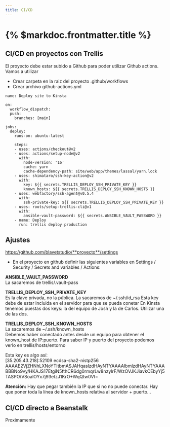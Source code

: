 ```yaml
---
title: CI/CD
---
```


# {% $markdoc.frontmatter.title %}

## CI/CD en proyectos con Trellis

El proyecto debe estar subido a Github para poder utilizar Github actions. Vamos a utilizar 

- Crear carpeta en la raiz del proyecto .github/workflows  
- Crear archivo github-actions.yml

```
name: Deploy site to Kinsta

on:
  workflow_dispatch:
  push:
    branches: [main]

jobs:
  deploy:
    runs-on: ubuntu-latest

    steps:
    - uses: actions/checkout@v2
    - uses: actions/setup-node@v2
      with:
        node-version: '16'
        cache: yarn
        cache-dependency-path: site/web/app/themes/lassal/yarn.lock
    - uses: shimataro/ssh-key-action@v2
      with:
        key: ${{ secrets.TRELLIS_DEPLOY_SSH_PRIVATE_KEY }}
        known_hosts: ${{ secrets.TRELLIS_DEPLOY_SSH_KNOWN_HOSTS }}
    - uses: webfactory/ssh-agent@v0.5.4
      with:
        ssh-private-key: ${{ secrets.TRELLIS_DEPLOY_SSH_PRIVATE_KEY }}
    - uses: roots/setup-trellis-cli@v1
      with:
        ansible-vault-password: ${{ secrets.ANSIBLE_VAULT_PASSWORD }}
    - name: Deploy
      run: trellis deploy production

```

## Ajustes

https://github.com/blavetstudio/**proyecto**/settings

- En el proyecto en github definir las siguientes variables en Settings / Security / Secrets and variables / Actions:

**ANSIBLE_VAULT_PASSWORD**  
La sacaremos de trellis/.vault-pass

**TRELLIS_DEPLOY_SSH_PRIVATE_KEY**  
Es la clave privada, no la pública. La sacaremos de ~/.ssh/id_rsa
Esta key debe de estar incluida en el servidor para que se pueda conetar
En Kinsta tenemos puestas dos keys: la del equipo de Josh y la de Carlos. Utilizar una de las dos.

**TRELLIS_DEPLOY_SSH_KNOWN_HOSTS**  
La sacaremos de ~/.ssh/known_hosts  
Debemos haber conectado antes desde un equipo para obtener el known_host de IP:puerto. Para saber IP y puerto del proyecto podemos verlo en trellis/hosts/entorno

Esta key es algo así:  
[35.205.43.218]:52109 ecdsa-sha2-nistp256 AAAAE2VjZHNhLXNoYTItbmASJAHqaslzdHAyNTYAAAAIbmlzdHAyNTYAAABBBNo9vy/HKAJS17EtgiN5fthCR6dg0rmqrLw8nzylrF/WzOVJKJiavkCEbyYj5TASPO/VSoalOYx7j93etzJ1KrO+WqQtw0VI=

**Atención:** Hay que pegar también la IP que si no no puede conectar. Hay que poner toda la línea de known_hosts relativa al servidor + puerto...

## CI/CD directo a Beanstalk
Proximamente